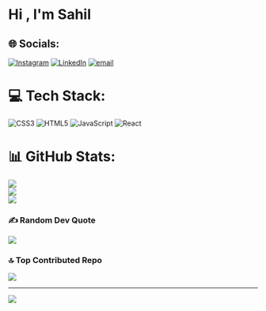 # Hi , I'm Sahil 


## 🌐 Socials:
[![Instagram](https://img.shields.io/badge/Instagram-%23E4405F.svg?logo=Instagram&logoColor=white)](https://instagram.com/https://www.instagram.com/sahillllll_00/) [![LinkedIn](https://img.shields.io/badge/LinkedIn-%230077B5.svg?logo=linkedin&logoColor=white)](https://linkedin.com/in/https://www.linkedin.com/in/sahil-tippe-b20766284/) [![email](https://img.shields.io/badge/Email-D14836?logo=gmail&logoColor=white)](mailto:sahiltippe111@gmail.com) 

# 💻 Tech Stack:
![CSS3](https://img.shields.io/badge/css3-%231572B6.svg?style=flat&logo=css3&logoColor=white) ![HTML5](https://img.shields.io/badge/html5-%23E34F26.svg?style=flat&logo=html5&logoColor=white) ![JavaScript](https://img.shields.io/badge/javascript-%23323330.svg?style=flat&logo=javascript&logoColor=%23F7DF1E) ![React](https://img.shields.io/badge/react-%2320232a.svg?style=flat&logo=react&logoColor=%2361DAFB)
# 📊 GitHub Stats:
![](https://github-readme-stats.vercel.app/api?username=sahillll0&theme=merko&hide_border=false&include_all_commits=false&count_private=false)<br/>
![](https://nirzak-streak-stats.vercel.app/?user=sahillll0&theme=merko&hide_border=false)<br/>
![](https://github-readme-stats.vercel.app/api/top-langs/?username=sahillll0&theme=merko&hide_border=false&include_all_commits=false&count_private=false&layout=compact)

### ✍️ Random Dev Quote
![](https://quotes-github-readme.vercel.app/api?type=horizontal&theme=radical)

### 🔝 Top Contributed Repo
![](https://github-contributor-stats.vercel.app/api?username=sahillll0&limit=5&theme=dark&combine_all_yearly_contributions=true)

---
[![](https://visitcount.itsvg.in/api?id=sahillll0&icon=0&color=0)](https://visitcount.itsvg.in)

<!-- Proudly created with GPRM ( https://gprm.itsvg.in ) -->
